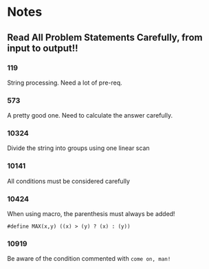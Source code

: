 # Notes

## Read All Problem Statements Carefully, from input to output!!

### 119

String processing. Need a lot of pre-req.

### 573

A pretty good one. Need to calculate the answer carefully.

### 10324

Divide the string into groups using one linear scan

### 10141

All conditions must be considered carefully

### 10424

When using macro, the parenthesis must always be added!


``` #define MAX(x,y) ((x) > (y) ? (x) : (y)) ```

### 10919

Be aware of the condition commented with ```come on, man!```
